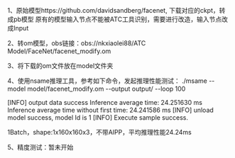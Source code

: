 1、原始模型https://github.com/davidsandberg/facenet, 下载对应的ckpt，转成pb模型
原有的模型输入节点不能被ATC工具识别，需要进行改造，输入节点改成Input

2、转om模型，obs链接：obs://nkxiaolei88/ATC Model/FaceNet/facenet_modify.om

3、将下载的om文件放在model文件夹

4、使用nsame推理工具，参考如下命令，发起推理性能测试： ./msame --model model/facenet_modify.om --output output/ --loop 100

[INFO] output data success
Inference average time: 24.251630 ms
Inference average time without first time: 24.241586 ms
[INFO] unload model success, model Id is 1
[INFO] Execute sample success.

1Batch，shape:1x160x160x3，不带AIPP，平均推理性能24.24ms

5、精度测试：暂未开始